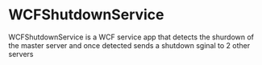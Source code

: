 # WCFShutdownService
WCFShutdownService is a WCF service app that detects the shurdown of the master server and  once detected sends a shutdown sginal to 2 other servers
